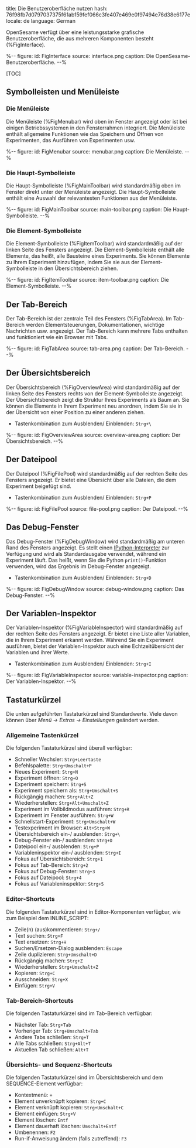 title: Die Benutzeroberfläche nutzen
hash: 76f98fb7d0797037375f61ab159fef066c3fe407e469e0f97494e76d38e6177e
locale: de
language: German

OpenSesame verfügt über eine leistungsstarke grafische Benutzeroberfläche, die aus mehreren Komponenten besteht (%FigInterface).

%--
figure:
 id: FigInterface
 source: interface.png
 caption: Die OpenSesame-Benutzeroberfläche.
--%


[TOC]

## Symbolleisten und Menüleiste

### Die Menüleiste

Die Menüleiste (%FigMenubar) wird oben im Fenster angezeigt oder ist bei einigen Betriebssystemen in den Fensterrahmen integriert. Die Menüleiste enthält allgemeine Funktionen wie das Speichern und Öffnen von Experimenten, das Ausführen von Experimenten usw.

%--
figure:
 id: FigMenubar
 source: menubar.png
 caption: Die Menüleiste.
--%

### Die Haupt-Symbolleiste

Die Haupt-Symbolleiste (%FigMainToolbar) wird standardmäßig oben im Fenster direkt unter der Menüleiste angezeigt. Die Haupt-Symbolleiste enthält eine Auswahl der relevantesten Funktionen aus der Menüleiste.

%--
figure:
 id: FigMainToolbar
 source: main-toolbar.png
 caption: Die Haupt-Symbolleiste.
--%

### Die Element-Symbolleiste

Die Element-Symbolleiste (%FigItemToolbar) wird standardmäßig auf der linken Seite des Fensters angezeigt. Die Element-Symbolleiste enthält alle Elemente, das heißt, alle Bausteine eines Experiments. Sie können Elemente zu Ihrem Experiment hinzufügen, indem Sie sie aus der Element-Symbolleiste in den Übersichtsbereich ziehen.

%--
figure:
 id: FigItemToolbar
 source: item-toolbar.png
 caption: Die Element-Symbolleiste.
--%

## Der Tab-Bereich

Der Tab-Bereich ist der zentrale Teil des Fensters (%FigTabArea). Im Tab-Bereich werden Elementsteuerungen, Dokumentationen, wichtige Nachrichten usw. angezeigt. Der Tab-Bereich kann mehrere Tabs enthalten und funktioniert wie ein Browser mit Tabs.

%--
figure:
 id: FigTabArea
 source: tab-area.png
 caption: Der Tab-Bereich.
--%

## Der Übersichtsbereich

Der Übersichtsbereich (%FigOverviewArea) wird standardmäßig auf der linken Seite des Fensters rechts von der Element-Symbolleiste angezeigt. Der Übersichtsbereich zeigt die Struktur Ihres Experiments als Baum an. Sie können die Elemente in Ihrem Experiment neu anordnen, indem Sie sie in der Übersicht von einer Position zu einer anderen ziehen.

- Tastenkombination zum Ausblenden/ Einblenden: `Strg+\`

%--
figure:
 id: FigOverviewArea
 source: overview-area.png
 caption: Der Übersichtsbereich.
--%

## Der Dateipool

Der Dateipool (%FigFilePool) wird standardmäßig auf der rechten Seite des Fensters angezeigt. Er bietet eine Übersicht über alle Dateien, die dem Experiment beigefügt sind.

- Tastenkombination zum Ausblenden/ Einblenden: `Strg+P`

%--
figure:
 id: FigFilePool
 source: file-pool.png
 caption: Der Dateipool.
--%

## Das Debug-Fenster

Das Debug-Fenster (%FigDebugWindow) wird standardmäßig am unteren Rand des Fensters angezeigt. Es stellt einen [IPython-Interpreter](https://ipython.org/) zur Verfügung und wird als Standardausgabe verwendet, während ein Experiment läuft. Das heißt, wenn Sie die Python `print()`-Funktion verwenden, wird das Ergebnis im Debug-Fenster angezeigt.

- Tastenkombination zum Ausblenden/ Einblenden: `Strg+D`

%--
figure:
 id: FigDebugWindow
 source: debug-window.png
 caption: Das Debug-Fenster.
--%

## Der Variablen-Inspektor

Der Variablen-Inspektor (%FigVariableInspector) wird standardmäßig auf der rechten Seite des Fensters angezeigt. Er bietet eine Liste aller Variablen, die in Ihrem Experiment erkannt werden. Während Sie ein Experiment ausführen, bietet der Variablen-Inspektor auch eine Echtzeitübersicht der Variablen und ihrer Werte.

- Tastenkombination zum Ausblenden/ Einblenden: `Strg+I`

%--
figure:
 id: FigVariableInspector
 source: variable-inspector.png
 caption: Der Variablen-Inspektor.
--%

## Tastaturkürzel

Die unten aufgeführten Tastaturkürzel sind Standardwerte. Viele davon können über *Menü → Extras → Einstellungen* geändert werden.

### Allgemeine Tastenkürzel

Die folgenden Tastaturkürzel sind überall verfügbar:

- Schneller Wechsler: `Strg+Leertaste`
- Befehlspalette: `Strg+Umschalt+P`
- Neues Experiment: `Strg+N`
- Experiment öffnen: `Strg+O`
- Experiment speichern: `Strg+S`
- Experiment speichern als: `Strg+Umschalt+S`
- Rückgängig machen: `Strg+Alt+Z`
- Wiederherstellen: `Strg+Alt+Umschalt+Z`
- Experiment im Vollbildmodus ausführen: `Strg+R`
- Experiment im Fenster ausführen: `Strg+W`
- Schnellstart-Experiment: `Strg+Umschalt+W`
- Testexperiment im Browser: `Alt+Strg+W`
- Übersichtsbereich ein-/ ausblenden: `Strg+\`
- Debug-Fenster ein-/ ausblenden: `Strg+D`
- Dateipool ein-/ ausblenden: `Strg+P`
- Variableninspektor ein-/ ausblenden: `Strg+I`
- Fokus auf Übersichtsbereich: `Strg+1`
- Fokus auf Tab-Bereich: `Strg+2`
- Fokus auf Debug-Fenster: `Strg+3`
- Fokus auf Dateipool: `Strg+4`
- Fokus auf Variableninspektor: `Strg+5`

### Editor-Shortcuts

Die folgenden Tastaturkürzel sind in Editor-Komponenten verfügbar, wie zum Beispiel dem INLINE_SCRIPT:

- Zeile(n) (aus)kommentieren: `Strg+/`
- Text suchen: `Strg+F`
- Text ersetzen: `Strg+H`
- Suchen/Ersetzen-Dialog ausblenden: `Escape`
- Zeile duplizieren: `Strg+Umschalt+D`
- Rückgängig machen: `Strg+Z`
- Wiederherstellen: `Strg+Umschalt+Z`
- Kopieren: `Strg+C`
- Ausschneiden: `Strg+X`
- Einfügen: `Strg+V`

### Tab-Bereich-Shortcuts

Die folgenden Tastaturkürzel sind im Tab-Bereich verfügbar:

- Nächster Tab: `Strg+Tab`
- Vorheriger Tab: `Strg+Umschalt+Tab`
- Andere Tabs schließen: `Strg+T`
- Alle Tabs schließen: `Strg+Alt+T`
- Aktuellen Tab schließen: `Alt+T`

### Übersichts- und Sequenz-Shortcuts

Die folgenden Tastaturkürzel sind im Übersichtsbereich und dem SEQUENCE-Element verfügbar:

- Kontextmenü: `+`
- Element unverknüpft kopieren: `Strg+C`
- Element verknüpft kopieren: `Strg+Umschalt+C`
- Element einfügen: `Strg+V`
- Element löschen: `Entf`
- Element dauerhaft löschen: `Umschalt+Entf`
- Umbenennen: `F2`
- Run-if-Anweisung ändern (falls zutreffend): `F3`